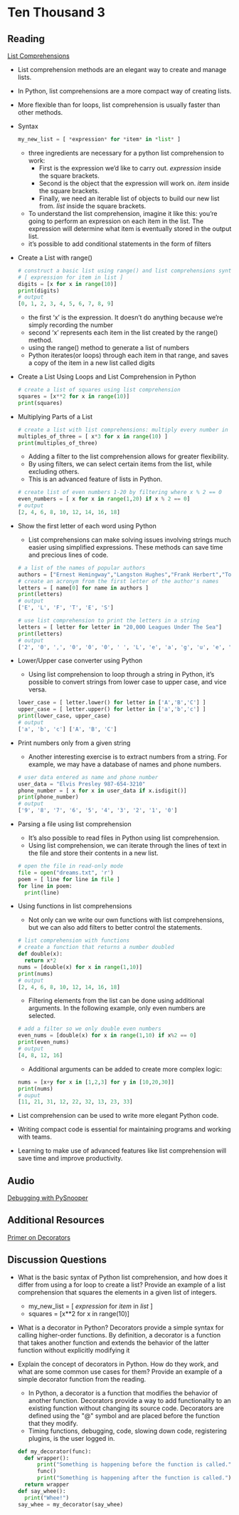 # Ten Thousand 3

## Reading

[List Comprehensions](https://www.pythonforbeginners.com/basics/list-comprehensions-in-python)

- List comprehension methods are an elegant way to create and manage lists.
- In Python, list comprehensions are a more compact way of creating lists.
- More flexible than for loops, list comprehension is usually faster than other methods.
- Syntax

  ```python
  my_new_list = [ *expression* for *item* in *list* ]
  ```

  - three ingredients are necessary for a python list comprehension to work:
    - First is the expression we’d like to carry out. *expression* inside the square brackets.
    - Second is the object that the expression will work on. *item* inside the square brackets.
    - Finally, we need an iterable list of objects to build our new list from. *list* inside the square brackets.
  - To understand the list comprehension, imagine it like this: you’re going to perform an expression on each item in the list. The expression will determine what item is eventually stored in the output list.
  - it’s possible to add conditional statements in the form of filters
- Create a List with range()

  ```python
  # construct a basic list using range() and list comprehensions syntax
  # [ expression for item in list ]
  digits = [x for x in range(10)]
  print(digits)
  # output
  [0, 1, 2, 3, 4, 5, 6, 7, 8, 9]
  ```

  - the first ‘x’ is the expression. It doesn’t do anything because we’re simply recording the number
  - second ‘x’ represents each item in the list created by the range() method.
  - using the range() method to generate a list of numbers
  - Python iterates(or loops) through each item in that range, and saves a copy of the item in a new list called digits
- Create a List Using Loops and List Comprehension in Python

  ```python
  # create a list of squares using list comprehension
  squares = [x**2 for x in range(10)]
  print(squares)
  ```

- Multiplying Parts of a List

  ```python
  # create a list with list comprehensions: multiply every number in a list by three
  multiples_of_three = [ x*3 for x in range(10) ]
  print(multiples_of_three)
  ```

  - Adding a filter to the list comprehension allows for greater flexibility.
  - By using filters, we can select certain items from the list, while excluding others.
  - This is an advanced feature of lists in Python.

  ```python
  # create list of even numbers 1-20 by filtering where x % 2 == 0
  even_numbers = [ x for x in range(1,20) if x % 2 == 0]
  # output
  [2, 4, 6, 8, 10, 12, 14, 16, 18]
  ```

- Show the first letter of each word using Python
  - List comprehensions can make solving issues involving strings much easier using simplified expressions. These methods can save time and precious lines of code.

  ```python
  # a list of the names of popular authors
  authors = ["Ernest Hemingway","Langston Hughes","Frank Herbert","Toni Morrison", "Emily Dickson","Stephen King"]
  # create an acronym from the first letter of the author's names
  letters = [ name[0] for name in authors ]
  print(letters)
  # output
  ['E', 'L', 'F', 'T', 'E', 'S']
  ```

  ```python
  # use list comprehension to print the letters in a string
  letters = [ letter for letter in "20,000 Leagues Under The Sea"]
  print(letters)
  # output
  ['2', '0', ',', '0', '0', '0', ' ', 'L', 'e', 'a', 'g', 'u', 'e', 's', ' ', 'U', 'n', 'd', 'e', 'r', ' ', 'T', 'h', 'e', ' ', 'S', 'e', 'a']
  ```

- Lower/Upper case converter using Python
  - Using list comprehension to loop through a string in Python, it’s possible to convert strings from lower case to upper case, and vice versa.

  ```python
  lower_case = [ letter.lower() for letter in ['A','B','C'] ]
  upper_case = [ letter.upper() for letter in ['a','b','c'] ]
  print(lower_case, upper_case)
  # output
  ['a', 'b', 'c'] ['A', 'B', 'C']
  ```

- Print numbers only from a given string
  - Another interesting exercise is to extract numbers from a string. For example, we may have a database of names and phone numbers.

  ```python
  # user data entered as name and phone number
  user_data = "Elvis Presley 987-654-3210"
  phone_number = [ x for x in user_data if x.isdigit()]
  print(phone_number)
  # output
  ['9', '8', '7', '6', '5', '4', '3', '2', '1', '0']
  ```

- Parsing a file using list comprehension
  - It’s also possible to read files in Python using list comprehension.
  - Using list comprehension, we can iterate through the lines of text in the file and store their contents in a new list.
  
  ```python
  # open the file in read-only mode
  file = open("dreams.txt", 'r')
  poem = [ line for line in file ]
  for line in poem:
    print(line)
  ```

- Using functions in list comprehensions
  - Not only can we write our own functions with list comprehensions, but we can also add filters to better control the statements.

  ```python
  # list comprehension with functions
  # create a function that returns a number doubled
  def double(x):
    return x*2
  nums = [double(x) for x in range(1,10)]
  print(nums)
  # output
  [2, 4, 6, 8, 10, 12, 14, 16, 18]
  ```

  - Filtering elements from the list can be done using additional arguments. In the following example, only even numbers are selected.

  ```python
  # add a filter so we only double even numbers
  even_nums = [double(x) for x in range(1,10) if x%2 == 0]
  print(even_nums)
  # output
  [4, 8, 12, 16]
  ```

  - Additional arguments can be added to create more complex logic:

  ```python
  nums = [x+y for x in [1,2,3] for y in [10,20,30]]
  print(nums)
  # ouput
  [11, 21, 31, 12, 22, 32, 13, 23, 33]
  ```

- List comprehension can be used to write more elegant Python code.
- Writing compact code is essential for maintaining programs and working with teams.
- Learning to make use of advanced features like list comprehension will save time and improve productivity.

## Audio

[Debugging with PySnooper](https://www.pythonpodcast.com/pysnooper-python-debugging-episode-241/)

## Additional Resources

[Primer on Decorators](https://realpython.com/primer-on-python-decorators/)

## Discussion Questions

- What is the basic syntax of Python list comprehension, and how does it differ from using a for loop to create a list? Provide an example of a list comprehension that squares the elements in a given list of integers.
  - my_new_list = [ *expression* for *item* in *list* ]
  - squares = [x**2 for x in range(10)]

- What is a decorator in Python?
  Decorators provide a simple syntax for calling higher-order functions. By definition, a decorator is a function that takes another function and extends the behavior of the latter function without explicitly modifying it

- Explain the concept of decorators in Python. How do they work, and what are some common use cases for them? Provide an example of a simple decorator function from the reading.
  - In Python, a decorator is a function that modifies the behavior of another function. Decorators provide a way to add functionality to an existing function without changing its source code. Decorators are defined using the "@" symbol and are placed before the function that they modify.
  - Timing functions, debugging, code, slowing down code, registering plugins, is the user logged in.
  
  ```python
  def my_decorator(func):
    def wrapper():
        print("Something is happening before the function is called.")
        func()
        print("Something is happening after the function is called.")
    return wrapper
  def say_whee():
    print("Whee!")
  say_whee = my_decorator(say_whee)
  ```
  